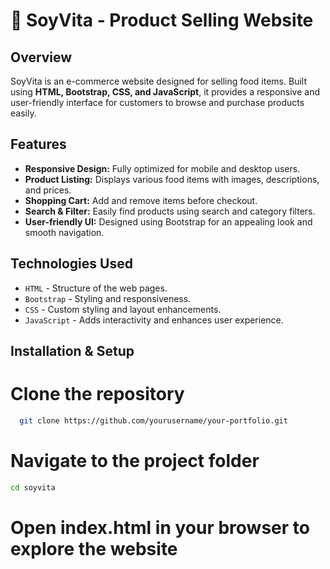 # 🌱 SoyVita - Product Selling Website

## Overview
SoyVita is an e-commerce website designed for selling food items. Built using **HTML, Bootstrap, CSS, and JavaScript**, it provides a responsive and user-friendly interface for customers to browse and purchase products easily.

## Features
- **Responsive Design:** Fully optimized for mobile and desktop users.
- **Product Listing:** Displays various food items with images, descriptions, and prices.
- **Shopping Cart:** Add and remove items before checkout.
- **Search & Filter:** Easily find products using search and category filters.
- **User-friendly UI:** Designed using Bootstrap for an appealing look and smooth navigation.


## Technologies Used
- `HTML` - Structure of the web pages.
- `Bootstrap` - Styling and responsiveness.
- `CSS` - Custom styling and layout enhancements.
- `JavaScript` - Adds interactivity and enhances user experience.

## Installation & Setup
# Clone the repository
 ```bash
   git clone https://github.com/yourusername/your-portfolio.git
   ```

# Navigate to the project folder
```bash
cd soyvita
```
# Open index.html in your browser to explore the website
